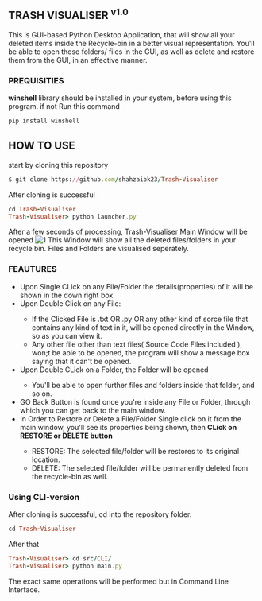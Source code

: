 ## TRASH VISUALISER <sup>v1.0</sup>
This is GUI-based Python Desktop Application, that will show all your deleted items inside the Recycle-bin in a better visual representation. You'll be able to open those folders/ files in the GUI, as well as delete and restore them from the GUI, in an effective manner.

### PREQUISITIES
**winshell** library should be installed in your system, before using this program. if not
Run this command
```ruby
pip install winshell
```

## HOW TO USE
start by cloning this repository 
```ruby
$ git clone https://github.com/shahzaibk23/Trash-Visualiser
```
After cloning is successful
```ruby
cd Trash-Visualiser
Trash-Visualiser> python launcher.py
```
After a few seconds of processing, Trash-Visualiser Main Window will be opened
![1](https://github.com/shahzaibk23/Trash-Visualiser/blob/master/Sceenshots/1.PNG "img 1")
This Window will show all the deleted files/folders in your recycle bin.
Files and Folders are visualised seperately.

### FEAUTURES
<ul>
<li> Upon Single CLick on any File/Folder the details(properties) of it will be shown in the down right box. </li>
<li> Upon Double Click on any File: </li>
<ul>
<li> If the Clicked File is .txt OR .py OR any other kind of sorce file that contains any kind of text in it, will be opened directly in the Window, so as you can view it. </li>
<li> Any other file other than text files( Source Code Files included ), won;t be able to be opened, the program will show a message box saying that it can't be opened. </li>
</ul>
<li> Upon Double CLick on a Folder, the Folder will be opened </li>
<ul>
<li> You'll be able to open further files and folders inside that folder, and so on.</li>
</ul>
<li> GO Back Button is found once you're inside any File or Folder, through which you can get back to the main window.</li>
<li> In Order to Restore or Delete a File/Folder Single click on it from the main window, you'll see its properties being shown, then <b>CLick on RESTORE or DELETE button</b> </li>
<ul>
<li>RESTORE: The selected file/folder will be restores to its original location.</li>
<li>DELETE: The selected file/folder will be permanently deleted from the recycle-bin as well.</li>
</ul>
</ul>

### Using CLI-version
After cloning is successful, cd into the repository folder.
```ruby
cd Trash-Visualiser
```
After that 
```ruby
Trash-Visualiser> cd src/CLI/
Trash-Visualiser> python main.py
```
The exact same operations will be performed but in Command Line Interface.